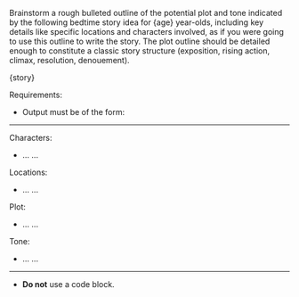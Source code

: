 Brainstorm a rough bulleted outline of the potential plot and tone indicated by the following bedtime story idea for {age} year-olds, including key details like specific locations and characters involved, as if you were going to use this outline to write the story. The plot outline should be detailed enough to constitute a classic story structure (exposition, rising action, climax, resolution, denouement).

{story}

Requirements:
* Output must be of the form:

---
Characters:
- ...
...

Locations:
- ...
...

Plot:
- ...
...

Tone:
- ...
...
---

* **Do not** use a code block.